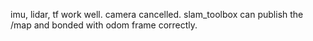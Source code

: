 imu, lidar, tf work well.
camera cancelled.
slam_toolbox can publish the /map and bonded with odom frame correctly.
